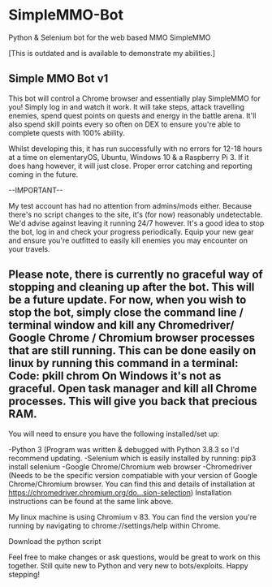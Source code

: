 # SimpleMMO-Bot
Python &amp; Selenium bot for the web based MMO SimpleMMO

[This is outdated and is available to demonstrate my abilities.]

Simple MMO Bot v1
-----------------

This bot will control a Chrome browser and essentially play SimpleMMO for you! Simply log in and watch it work. It will take steps, attack travelling enemies, spend quest points on quests and energy in the battle arena. It'll also spend skill points every so often on DEX to ensure you're able to complete quests with 100% ability.

Whilst developing this, it has run successfully with no errors for 12-18 hours at a time on elementaryOS, Ubuntu, Windows 10 & a Raspberry Pi 3. If it does hang however, it will just close. Proper error catching and reporting coming in the future.

--IMPORTANT--

My test account has had no attention from admins/mods either. Because there's no script changes to the site, it's (for now) reasonably undetectable. We'd advise against leaving it running 24/7 however. It's a good idea to stop the bot, log in and check your progress periodically. Equip your new gear and ensure you're outfitted to easily kill enemies you may encounter on your travels.

Please note, there is currently no graceful way of stopping and cleaning up after the bot. This will be a future update. For now, when you wish to stop the bot, simply close the command line / terminal window and kill any Chromedriver/ Google Chrome / Chromium browser processes that are still running.
This can be done easily on linux by running this command in a terminal:
Code:
pkill chrom
On Windows it's not as graceful. Open task manager and kill all Chrome processes. This will give you back that precious RAM. 
-----------------


You will need to ensure you have the following installed/set up:

-Python 3 (Program was written & debugged with Python 3.8.3 so I'd recommend updating.
-Selenium which is easily installed by running:
pip3 install selenium
-Google Chrome/Chromium web browser
-Chromedriver (Needs to be the specific version compatiable with your version of Google Chrome/Chromium browser. You can find this and details of installation at https://chromedriver.chromium.org/do...sion-selection)
Installation instructions can be found at the same link above.

My linux machine is using Chromium v 83. You can find the version you're running by navigating to chrome://settings/help within Chrome.

Download the python script

Feel free to make changes or ask questions, would be great to work on this together. Still quite new to Python and very new to bots/exploits.
Happy stepping!
